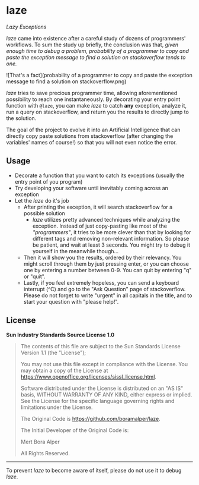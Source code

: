 # laze
*Lazy Exceptions*

*laze* came into existence after a careful study of dozens of programmers' workflows. To sum the study up briefly, the
conclusion was that, *given enough time to debug a problem, probability of a programmer to copy and paste the exception
message to find a solution on stackoverflow tends to one.*

![That's a fact](probability of a programmer to copy and paste the exception message to find a solution on stackoverflow.png)

*laze* tries to save precious programmer time, allowing aforementioned possibility to reach one instantaneously. By
decorating your entry point function with `@laze`, you can make *laze* to catch **any** exception, analyze it, run a
query on stackoverflow, and return you the results to directly jump to the solution.

The goal of the project to evolve it into an Artificial Intelligence that can directly copy paste solutions from
stackoverflow (after changing the variables' names of course!) so that you will not even notice the error.

## Usage
* Decorate a function that you want to catch its exceptions (usually the entry point of you program)
* Try developing your software until inevitably coming across an exception
* Let the *laze* do it's job
  * After printing the exception, it will search stackoverflow for a possible solution
    * *laze* utilizes pretty advanced techniques while analyzing the exception. Instead of just copy-pasting like most
      of the *"programmers"*,
      it tries to be more clever than that by looking for different tags and removing non-relevant information. So
      please be patient, and wait at least 3 seconds. You might try to debug it yourself in the meanwhile though...
  * Then it will show you the results, ordered by their relevancy. You might scroll through them by just pressing enter,
    or you can choose one by entering a number between 0-9. You can quit by entering "q" or "quit".
  * Lastly, if you feel extremely hopeless, you can send a keyboard interrupt (^C) and go to the "Ask Question" page of
    stackoverflow. Please do not forget to write "urgent" in all capitals in the title, and to start your question with
    "please help!".
    
## License
**Sun Industry Standards Source License 1.0**

> The contents of this file are subject to the Sun Standards License Version 1.1 (the "License");
>
> You may not use this file except in compliance with the  License. You may obtain a copy of the
> License at https://www.openoffice.org/licenses/sissl_license.html.
>
> Software distributed under the License is distributed on an "AS IS" basis, WITHOUT WARRANTY OF ANY KIND, either 
> express or implied. See the License for the specific language governing rights and limitations under the License.
>
> The Original Code is https://github.com/boramalper/laze.
>
> The Initial Developer of the Original Code is: 
> 
> Mert Bora Alper
>
>
> All Rights Reserved.

----

To prevent *laze* to become aware of itself, please do not use it to debug *laze*.